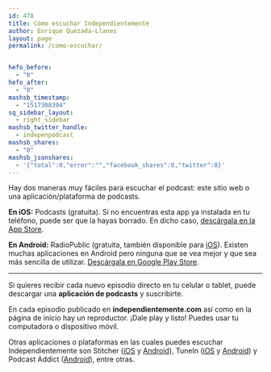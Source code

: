 ```yaml
---
id: 478
title: Cómo escuchar Independientemente
author: Enrique Quezada-Llanes
layout: page
permalink: /como-escuchar/


hefo_before:
  - "0"
hefo_after:
  - "0"
mashsb_timestamp:
  - "1517308394"
sq_sidebar_layout:
  - right_sidebar
mashsb_twitter_handle:
  - indepenpodcast
mashsb_shares:
  - "0"
mashsb_jsonshares:
  - '{"total":0,"error":"","facebook_shares":0,"twitter":0}'
---
```

Hay dos maneras muy fáciles para escuchar el podcast: este sitio web o una aplicación/plataforma de podcasts.

**En iOS:** Podcasts (gratuita). Si no encuentras esta app ya instalada en tu teléfono, puede ser que la hayas borrado. En dicho caso, [descárgala en la App Store](https://www.google.com/url?sa=t&rct=j&q=&esrc=s&source=web&cd=13&cad=rja&uact=8&ved=0ahUKEwj-1dywrebUAhUnxoMKHYBlBs0QFghgMAw&url=https%3A%2F%2Fitunes.apple.com%2Fus%2Fapp%2Fpodcasts%2Fid525463029%3Fmt%3D8&usg=AFQjCNFqb9lQPqphtU8EkriKf8hDioBgeA). 

**En Android:** RadioPublic (gratuita, también disponible para [iOS](https://www.google.com/url?sa=t&rct=j&q=&esrc=s&source=web&cd=10&cad=rja&uact=8&ved=0ahUKEwiusZmkr-bUAhUI2IMKHbWaDhMQFghEMAk&url=https%3A%2F%2Fitunes.apple.com%2Fus%2Fapp%2Fradiopublic-podcasts-app-with-curated-playlists%2Fid1113752736%3Fmt%3D8&usg=AFQjCNEAL2HYx-HBT5xTPjRGAFRq5r-W4A)). Existen muchas aplicaciones en Android pero ninguna que se vea mejor y que sea más sencilla de utilizar. [Descárgala en Google Play Store](https://www.google.com/url?sa=t&rct=j&q=&esrc=s&source=web&cd=8&cad=rja&uact=8&sqi=2&ved=0ahUKEwirmOaFrubUAhUi64MKHZEOBTQQFgg5MAc&url=https%3A%2F%2Fplay.google.com%2Fstore%2Fapps%2Fdetails%3Fid%3Dcom.radiopublic.android%26hl%3Den&usg=AFQjCNE-eNOpQT0rv9G7610Q_h-G2BtFoA).

* * *

Si quieres recibir cada nuevo episodio directo en tu celular o tablet, puede descargar una **aplicación de podcasts** y suscribirte.

En cada episodio publicado en **independientemente.com** así como en la página de inicio hay un reproductor. ¡Dale play y listo! Puedes usar tu computadora o dispositivo móvil.

Otras aplicaciones o plataformas en las cuales puedes escuchar Independientemente son Stitcher ([iOS](https://www.google.com/url?sa=t&rct=j&q=&esrc=s&source=web&cd=14&cad=rja&uact=8&ved=0ahUKEwi26Me_r-bUAhUj4oMKHViIC3wQFghTMA0&url=https%3A%2F%2Fitunes.apple.com%2Fus%2Fapp%2Fstitcher-radio-for-podcasts%2Fid288087905%3Fmt%3D8&usg=AFQjCNHJBBFWwil8dRx8gf-YYd2mX_bNVA) y [Android](https://www.google.com/url?sa=t&rct=j&q=&esrc=s&source=web&cd=15&cad=rja&uact=8&ved=0ahUKEwi26Me_r-bUAhUj4oMKHViIC3wQFghbMA4&url=https%3A%2F%2Fplay.google.com%2Fstore%2Fapps%2Fdetails%3Fid%3Dcom.stitcher.app%26hl%3Den&usg=AFQjCNGc68WWC9JOs-sVszbL__KzKaADQg)), TuneIn ([iOS](https://www.google.com/url?sa=t&rct=j&q=&esrc=s&source=web&cd=14&cad=rja&uact=8&sqi=2&ved=0ahUKEwi96ZLWr-bUAhUK74MKHWpTArYQFghUMA0&url=https%3A%2F%2Fitunes.apple.com%2Fus%2Fapp%2Ftunein-radio-mlb-nba-audiobooks-podcasts-music%2Fid418987775%3Fmt%3D8&usg=AFQjCNHfOq2FQa__pLtSP8eUYQcjwpri7A) y [Android](https://www.google.com/url?sa=t&rct=j&q=&esrc=s&source=web&cd=15&cad=rja&uact=8&sqi=2&ved=0ahUKEwi96ZLWr-bUAhUK74MKHWpTArYQFghbMA4&url=https%3A%2F%2Fplay.google.com%2Fstore%2Fapps%2Fdetails%3Fid%3Dtunein.player%26hl%3Den&usg=AFQjCNEZztweAW4_DlIUPNO7q3xbLUuWNw)) y Podcast Addict ([Android](https://www.google.com/url?sa=t&rct=j&q=&esrc=s&source=web&cd=14&cad=rja&uact=8&ved=0ahUKEwj-1dywrebUAhUnxoMKHYBlBs0QFghnMA0&url=https%3A%2F%2Fplay.google.com%2Fstore%2Fapps%2Fdetails%3Fid%3Dcom.bambuna.podcastaddict%26hl%3Den&usg=AFQjCNFK9ChU8WmtwoeAXuUvi82ZDaRWAw)), entre otras.